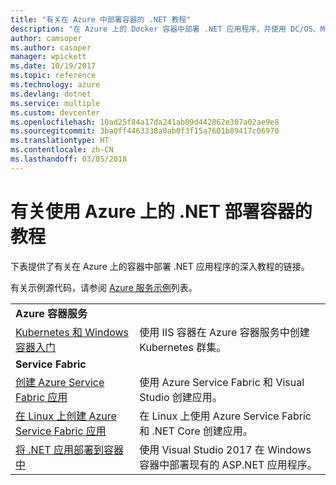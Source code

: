 ```yaml
---
title: "有关在 Azure 中部署容器的 .NET 教程"
description: "在 Azure 上的 Docker 容器中部署 .NET 应用程序，并使用 DC/OS、Mesos 或 Kubernetes 对其进行缩放。"
author: camsoper
ms.author: casoper
manager: wpickett
ms.date: 10/19/2017
ms.topic: reference
ms.technology: azure
ms.devlang: dotnet
ms.service: multiple
ms.custom: devcenter
ms.openlocfilehash: 10ad25f84a17da241ab09d442862e307a02ae9e8
ms.sourcegitcommit: 3ba0ff4463338a0ab0f3f15a7601b89417c06970
ms.translationtype: HT
ms.contentlocale: zh-CN
ms.lasthandoff: 03/05/2018
---
```

# <a name="container-deployment-tutorials-with-net-on-azure"></a>有关使用 Azure 上的 .NET 部署容器的教程

下表提供了有关在 Azure 上的容器中部署 .NET 应用程序的深入教程的链接。

有关示例源代码，请参阅 [Azure 服务示例](https://azure.microsoft.com/resources/samples/?platform=dotnet)列表。

| | |
|---|---|
| **Azure 容器服务** ||
| [Kubernetes 和 Windows 容器入门][1] | 使用 IIS 容器在 Azure 容器服务中创建 Kubernetes 群集。
|**Service Fabric**| |
| [创建 Azure Service Fabric 应用][2] | 使用 Azure Service Fabric 和 Visual Studio 创建应用。 | 
| [在 Linux 上创建 Azure Service Fabric 应用][3] | 在 Linux 上使用 Azure Service Fabric 和 .NET Core 创建应用。 | 
| [将 .NET 应用部署到容器中][4] | 使用 Visual Studio 2017 在 Windows 容器中部署现有的 ASP.NET 应用程序。  |

[1]: /azure/container-service/container-service-kubernetes-windows-walkthrough
[2]: /azure/service-fabric/service-fabric-create-your-first-application-in-visual-studio
[3]: /azure/service-fabric/service-fabric-get-started-containers
[4]: /azure/service-fabric/service-fabric-host-app-in-a-container
